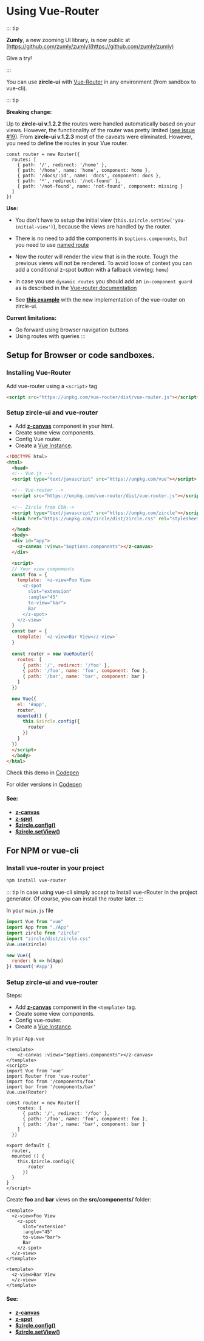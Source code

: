 # Using Vue-Router

::: tip

**Zumly**, a new zooming UI library, is now public at [https://github.com/zumly/zumly](https://github.com/zumly/zumly)

Give a try!

:::

You can use **zircle-ui** with [Vue-Router](https://router.vuejs.org/) in any environment (from sandbox to vue-cli). 

::: tip

**Breaking change:**

Up to **zircle-ui v.1.2.2** the routes were handled automatically based on your views. However, the functionality of the router was pretty limited ([see issue #19](https://github.com/zircleUI/zircleUI/issues/19)). From  **zircle-ui v.1.2.3** most of the caveats were eliminated. However, you need to define the routes in your Vue router.
```
const router = new Router({
  routes: [
    { path: '/', redirect: '/home' },
    { path: '/home', name: 'home', component: home },
    { path: '/docs/:id', name: 'docs', component: docs },
    { path: '*', redirect: '/not-found' },
    { path: '/not-found', name: 'not-found', component: missing }
  ]
})
```
**Use:**
- You don't have to setup the initial view (`this.$zircle.setView('you-initial-view')`), because the views are handled by the router.

- There is no need to add the components in `$options.components`, but you need to use [named route](https://router.vuejs.org/guide/essentials/named-routes.html)

- Now the router will render the view that is in the route. Tough the previous views will not be rendered. To avoid loose of context you can add a conditional z-spot button with a fallback view(eg: `home`)

- In case you use  `dynamic routes` you should add an `in-component guard` as is described in the [Vue-router documentation](https://router.vuejs.org/guide/advanced/navigation-guards.html#in-component-guards)

- See [**this example**](https://codepen.io/zircle/pen/WLyqKz) with the new implementation of the vue-router on zircle-ui.

**Current limitations:**
- Go forward using browser navigation buttons
- Using routes with queries
:::

## Setup for Browser or code sandboxes.

### Installing Vue-Router

Add vue-router using a `<script>` tag

```html
<script src="https://unpkg.com/vue-router/dist/vue-router.js"></script>
```

### Setup zircle-ui and vue-router

* Add [**z-canvas**](/api/z-canvas.html) component in your html.
* Create some view components.
* Config Vue router.
* Create a [Vue Instance](https://vuejs.org/v2/guide/instance.html).

```html
<!DOCTYPE html>
<html>
  <head>
  <!-- Vue.js -->
  <script type="text/javascript" src="https://unpkg.com/vue"></script>

  <!-- Vue-router -->
  <script src="https://unpkg.com/vue-router/dist/vue-router.js"></script>
 
  <!-- Zircle from CDN-->
  <script type="text/javascript" src="https://unpkg.com/zircle"></script>
  <link href="https://unpkg.com/zircle/dist/zircle.css" rel="stylesheet">

  </head>
  <body>
  <div id="app">
    <z-canvas :views="$options.components"></z-canvas>
  </div>

  <script>
  // Your view compoments
  const foo = {
    template: `<z-view>Foo View
      <z-spot 
        slot="extension"
        :angle="45"
        to-view="bar">
        Bar
      </z-spot>
    </z-view>`
  }
  const bar = {
    template: `<z-view>Bar View</z-view>`
  }
  
  const router = new VueRouter({
    routes: [
      { path: '/', redirect: '/foo' },
      { path: '/foo', name: 'foo', component: foo },
      { path: '/bar', name: 'bar', component: bar }
    ]
  })

  new Vue({
    el: '#app',
    router,
    mounted() {
      this.$zircle.config({
        router
      })
    }
  })
  </script>
  </body>
</html>
```
Check this demo in [Codepen](https://codepen.io/zircle/pen/xmzoEB) 

For older versions in [Codepen](https://codepen.io/zircle/pen/RxvzVa) 

#### See: 
- [**z-canvas**](/api/z-canvas.html)
- [**z-spot**](/api/z-spot.html)
- [**$zircle.config()**](/api/public-api.html#config-definition)
- [**$zircle.setView()**](/api/public-api.html#setview-viewname)

## For NPM or vue-cli

### Install vue-router in your project
```bash 
npm install vue-router
```

::: tip
In case using vue-cli simply accept to Install vue-rRouter in the project generator. Of course, you can install the router later.
:::

In your `main.js` file
```js
import Vue from "vue"
import App from "./App"
import zircle from "zircle"
import "zircle/dist/zircle.css"
Vue.use(zircle)

new Vue({
  render: h => h(App)
}).$mount('#app')
```

### Setup zircle-ui and vue-router

Steps:

* Add [**z-canvas**](/api/z-canvas.html) component in the `<template>` tag.
* Create some view components.
* Config vue-router.
* Create a [Vue Instance](https://vuejs.org/v2/guide/instance.html).

In your `App.vue`

```vue
<template>
    <z-canvas :views="$options.components"></z-canvas>
</template>
<script>
import Vue from 'vue'
import Router from 'vue-router'
import foo from '/components/foo'
import bar from '/components/bar'
Vue.use(Router)

const router = new Router({
    routes: [
      { path: '/', redirect: '/foo' },
      { path: '/foo', name: 'foo', component: foo },
      { path: '/bar', name: 'bar', component: bar }
    ]
  })

export default {
  router,
  mounted () {
    this.$zircle.config({
        router
      })
  }
}
</script>

```

Create **foo** and **bar** views on the **src/components/** folder:

```vue
<template>
  <z-view>Foo View
    <z-spot
      slot="extension"
      :angle="45"
      to-view="bar">
      Bar
    </z-spot>
  </z-view>
</template>
```

```vue
<template>
  <z-view>Bar View
  </z-view>
</template>
```

#### See: 
- [**z-canvas**](/api/z-canvas.html)
- [**z-spot**](/api/z-spot.html)
- [**$zircle.config()**](/api/public-api.html#config-definition)
- [**$zircle.setView()**](/api/public-api.html#setview-viewname)

